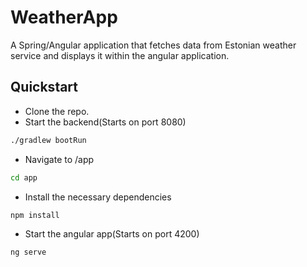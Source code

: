 # WeatherApp

A Spring/Angular application that fetches data from Estonian weather service and displays it within the angular application.

## Quickstart

- Clone the repo.
- Start the backend(Starts on port 8080)
```bash
./gradlew bootRun
```
- Navigate to /app
```bash
cd app
```
- Install the necessary dependencies
```bash
npm install
```
- Start the angular app(Starts on port 4200)
```bash
ng serve
```

